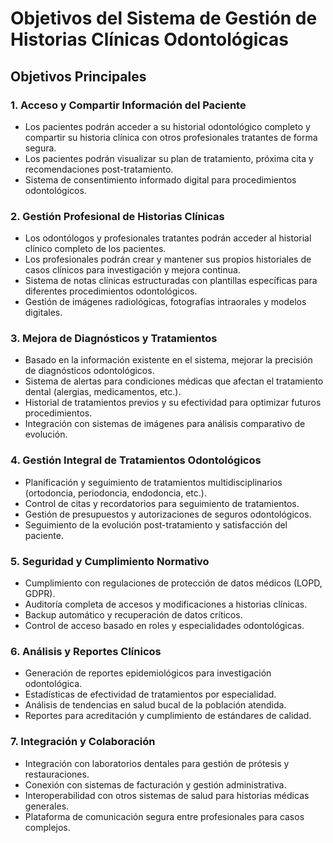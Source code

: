 # Objetivos del Sistema de Gestión de Historias Clínicas Odontológicas

## Objetivos Principales

### 1. Acceso y Compartir Información del Paciente
- Los pacientes podrán acceder a su historial odontológico completo y compartir su historia clínica con otros profesionales tratantes de forma segura.
- Los pacientes podrán visualizar su plan de tratamiento, próxima cita y recomendaciones post-tratamiento.
- Sistema de consentimiento informado digital para procedimientos odontológicos.

### 2. Gestión Profesional de Historias Clínicas
- Los odontólogos y profesionales tratantes podrán acceder al historial clínico completo de los pacientes.
- Los profesionales podrán crear y mantener sus propios historiales de casos clínicos para investigación y mejora continua.
- Sistema de notas clínicas estructuradas con plantillas específicas para diferentes procedimientos odontológicos.
- Gestión de imágenes radiológicas, fotografías intraorales y modelos digitales.

### 3. Mejora de Diagnósticos y Tratamientos
- Basado en la información existente en el sistema, mejorar la precisión de diagnósticos odontológicos.
- Sistema de alertas para condiciones médicas que afectan el tratamiento dental (alergias, medicamentos, etc.).
- Historial de tratamientos previos y su efectividad para optimizar futuros procedimientos.
- Integración con sistemas de imágenes para análisis comparativo de evolución.

### 4. Gestión Integral de Tratamientos Odontológicos
- Planificación y seguimiento de tratamientos multidisciplinarios (ortodoncia, periodoncia, endodoncia, etc.).
- Control de citas y recordatorios para seguimiento de tratamientos.
- Gestión de presupuestos y autorizaciones de seguros odontológicos.
- Seguimiento de la evolución post-tratamiento y satisfacción del paciente.

### 5. Seguridad y Cumplimiento Normativo
- Cumplimiento con regulaciones de protección de datos médicos (LOPD, GDPR).
- Auditoría completa de accesos y modificaciones a historias clínicas.
- Backup automático y recuperación de datos críticos.
- Control de acceso basado en roles y especialidades odontológicas.

### 6. Análisis y Reportes Clínicos
- Generación de reportes epidemiológicos para investigación odontológica.
- Estadísticas de efectividad de tratamientos por especialidad.
- Análisis de tendencias en salud bucal de la población atendida.
- Reportes para acreditación y cumplimiento de estándares de calidad.

### 7. Integración y Colaboración
- Integración con laboratorios dentales para gestión de prótesis y restauraciones.
- Conexión con sistemas de facturación y gestión administrativa.
- Interoperabilidad con otros sistemas de salud para historias médicas generales.
- Plataforma de comunicación segura entre profesionales para casos complejos.